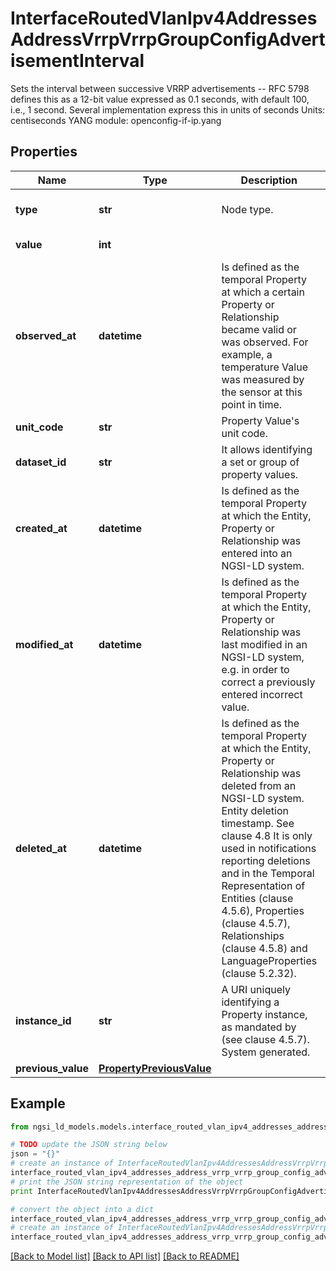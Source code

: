 # InterfaceRoutedVlanIpv4AddressesAddressVrrpVrrpGroupConfigAdvertisementInterval

Sets the interval between successive VRRP advertisements -- RFC 5798 defines this as a 12-bit value expressed as 0.1 seconds, with default 100, i.e., 1 second. Several implementation express this in units of seconds  Units: centiseconds  YANG module: openconfig-if-ip.yang 

## Properties

Name | Type | Description | Notes
------------ | ------------- | ------------- | -------------
**type** | **str** | Node type.  | [optional] [default to 'Property']
**value** | **int** |  | [default to 100]
**observed_at** | **datetime** | Is defined as the temporal Property at which a certain Property or Relationship became valid or was observed. For example, a temperature Value was measured by the sensor at this point in time.  | [optional] 
**unit_code** | **str** | Property Value&#39;s unit code.  | [optional] 
**dataset_id** | **str** | It allows identifying a set or group of property values.  | [optional] 
**created_at** | **datetime** | Is defined as the temporal Property at which the Entity, Property or Relationship was entered into an NGSI-LD system.  | [optional] [readonly] 
**modified_at** | **datetime** | Is defined as the temporal Property at which the Entity, Property or Relationship was last modified in an NGSI-LD system, e.g. in order to correct a previously entered incorrect value.  | [optional] [readonly] 
**deleted_at** | **datetime** | Is defined as the temporal Property at which the Entity, Property or Relationship was deleted from an NGSI-LD system.  Entity deletion timestamp. See clause 4.8 It is only used in notifications reporting deletions and in the Temporal Representation of Entities (clause 4.5.6), Properties (clause 4.5.7), Relationships (clause 4.5.8) and LanguageProperties (clause 5.2.32).  | [optional] [readonly] 
**instance_id** | **str** | A URI uniquely identifying a Property instance, as mandated by (see clause 4.5.7). System generated.  | [optional] [readonly] 
**previous_value** | [**PropertyPreviousValue**](PropertyPreviousValue.md) |  | [optional] 

## Example

```python
from ngsi_ld_models.models.interface_routed_vlan_ipv4_addresses_address_vrrp_vrrp_group_config_advertisement_interval import InterfaceRoutedVlanIpv4AddressesAddressVrrpVrrpGroupConfigAdvertisementInterval

# TODO update the JSON string below
json = "{}"
# create an instance of InterfaceRoutedVlanIpv4AddressesAddressVrrpVrrpGroupConfigAdvertisementInterval from a JSON string
interface_routed_vlan_ipv4_addresses_address_vrrp_vrrp_group_config_advertisement_interval_instance = InterfaceRoutedVlanIpv4AddressesAddressVrrpVrrpGroupConfigAdvertisementInterval.from_json(json)
# print the JSON string representation of the object
print InterfaceRoutedVlanIpv4AddressesAddressVrrpVrrpGroupConfigAdvertisementInterval.to_json()

# convert the object into a dict
interface_routed_vlan_ipv4_addresses_address_vrrp_vrrp_group_config_advertisement_interval_dict = interface_routed_vlan_ipv4_addresses_address_vrrp_vrrp_group_config_advertisement_interval_instance.to_dict()
# create an instance of InterfaceRoutedVlanIpv4AddressesAddressVrrpVrrpGroupConfigAdvertisementInterval from a dict
interface_routed_vlan_ipv4_addresses_address_vrrp_vrrp_group_config_advertisement_interval_form_dict = interface_routed_vlan_ipv4_addresses_address_vrrp_vrrp_group_config_advertisement_interval.from_dict(interface_routed_vlan_ipv4_addresses_address_vrrp_vrrp_group_config_advertisement_interval_dict)
```
[[Back to Model list]](../README.md#documentation-for-models) [[Back to API list]](../README.md#documentation-for-api-endpoints) [[Back to README]](../README.md)



